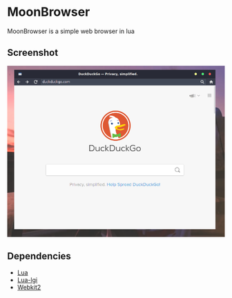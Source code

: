 # MoonBrowser

MoonBrowser is a simple web browser in lua

## Screenshot

![screenshot](https://github.com/sodomon2/project-screenshot/blob/master/moonbrowser/screenshot.png?raw=true)

## Dependencies

- [Lua](https://www.lua.org/download.html)
- [Lua-lgi](https://github.com/pavouk/lgi)
- [Webkit2](https://webkitgtk.org/)